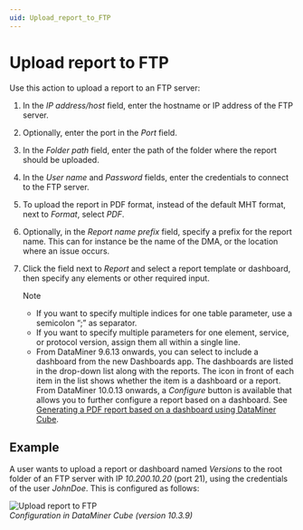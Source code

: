 ```yaml
---
uid: Upload_report_to_FTP
---
```


# Upload report to FTP

Use this action to upload a report to an FTP server:

1. In the *IP address/host* field, enter the hostname or IP address of the FTP server.

1. Optionally, enter the port in the *Port* field.

1. In the *Folder path* field, enter the path of the folder where the report should be uploaded.

1. In the *User name* and *Password* fields, enter the credentials to connect to the FTP server.

1. To upload the report in PDF format, instead of the default MHT format, next to *Format*, select *PDF*.

1. Optionally, in the *Report name prefix* field, specify a prefix for the report name. This can for instance be the name of the DMA, or the location where an issue occurs.

1. Click the field next to *Report* and select a report template or dashboard, then specify any elements or other required input.

   > [!NOTE]
   >
   > - If you want to specify multiple indices for one table parameter, use a semicolon “;” as separator.
   > - If you want to specify multiple parameters for one element, service, or protocol version, assign them all within a single line.
   > - From DataMiner 9.6.13 onwards, you can select to include a dashboard from the new Dashboards app. The dashboards are listed in the drop-down list along with the reports. The icon in front of each item in the list shows whether the item is a dashboard or a report. From DataMiner 10.0.13 onwards, a *Configure* button is available that allows you to further configure a report based on a dashboard. See [Generating a PDF report based on a dashboard using DataMiner Cube](xref:Generating_a_report_based_on_a_dashboard_Cube).

## Example

A user wants to upload a report or dashboard named *Versions* to the root folder of an FTP server with IP *10.200.10.20* (port 21), using the credentials of the user *JohnDoe*. This is configured as follows:

![Upload report to FTP](~/user-guide/images/Upload_to_FTP.png)<br>
*Configuration in DataMiner Cube (version 10.3.9)*
